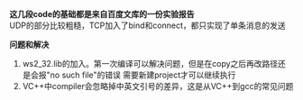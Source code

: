 **这几段code的基础都是来自百度文库的一份实验报告**  
UDP的部分比较粗糙，TCP加入了bind和connect，都只实现了单条消息的发送  

**问题和解决**  

1.  ws2_32.lib的加入。第一次编译可以解决问题，但是在copy之后再改路径还是会报"no such file"的错误   需要新建project才可以继续执行
1.  VC++中compiler会忽略掉中英文引号的差异，这是从VC++到gcc的常见问题  
